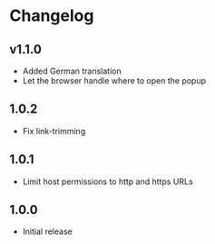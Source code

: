 Changelog
=========

## v1.1.0

* Added German translation
* Let the browser handle where to open the popup

## 1.0.2

* Fix link-trimming

## 1.0.1

* Limit host permissions to http and https URLs

## 1.0.0

* Initial release
